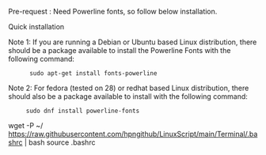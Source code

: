 Pre-request : Need Powerline fonts, so follow below installation.


Quick installation


Note 1: If you are running a Debian or Ubuntu based Linux distribution, there should be a package available to install the Powerline Fonts with the following command:

          
          sudo apt-get install fonts-powerline




Note 2: For fedora (tested on 28) or redhat based Linux distribution, there should also be a package available to install with the following command:

         
         sudo dnf install powerline-fonts



wget -P ~/ https://raw.githubusercontent.com/hpngithub/LinuxScript/main/Terminal/.bashrc | bash source .bashrc
